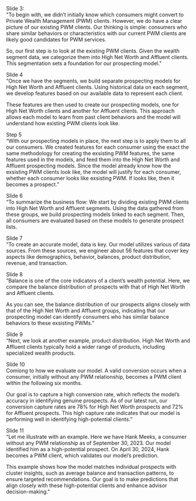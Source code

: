Slide 3: \
"To begin with, we didn’t initially know which consumers might convert to Private Wealth Management (PWM) clients. However, we do have a clear picture of our existing PWM clients. Our thinking is simple: consumers who share similar behaviors or characteristics with our current PWM clients are likely good candidates for PWM services.

So, our first step is to look at the existing PWM clients. Given the wealth segment data, we categorize them into High Net Worth and Affluent clients. This segmentation sets a foundation for our prospecting model."

Slide 4 \
“Once we have the segments, we build separate prospecting models for High Net Worth and Affluent clients. Using historical data on each segment, we develop features based on our available data to represent each client.

These features are then used to create our prospecting models, one for High Net Worth clients and another for Affluent clients. This approach allows each model to learn from past client behaviors and the model will understand how existing PWM clients look like.

Step 5 \
“With our prospecting models in place, the next step is to apply them to all our consumers. We created features for each consumer using the exact the same methodology for creating the exsisting PWM features, the same features used in the models, and feed them into the High Net Worth and Affluent prospecting models. Since the model already know how the exsisting PWM clients look like, the model will justify for each consumer, whether each consumer looks like exsisting PWM. If looks like, then it becomes a prospect.”

Slide 6 \
“To summarize the business flow: We start by dividing existing PWM clients into High Net Worth and Affluent segments. Using the data gathered from these groups, we build prospecting models linked to each segment. Then, all consumers are evaluated based on these models to generate prospect lists.

Slide 7 \
“To create an accurate model, data is key. Our model utilizes various of data sources. From these sources, we engineer about 56 features that cover key aspects like demographics, behavior, balances, product distribution, revenue, and transaction.

Slide 8 \
“Balance is one of the core indicators of a client’s wealth potential. Here, we compare the balance distribution of prospects with that of High Net Worth and Affluent clients.

As you can see, the balance distribution of our prospects aligns closely with that of the High Net Worth and Affluent groups, indicating that our prospecting model can identify consumers who has similar balance behaviors to these exsisting PWMs.”

Slide 9 \
“Next, we look at another example, product distribution. High Net Worth and Affluent clients typically hold a wider range of products, including specialized wealth products.


Slide 10 \
Comiong to how we evaluate our model. A valid conversion occurs when a consumer, initially without any PWM relationship, becomes a PWM client within the following six months.

Our goal is to capture a high conversion rate, which reflects the model’s accuracy in identifying genuine prospects. As of our latest run, our conversion capture rates are 78% for High Net Worth prospects and 72% for Affluent prospects. This high capture rate indicates that our model is performing well in identifying high-potential clients.”

Slide 11 \
“Let me illustrate with an example. Here we have Hank Meeks, a consumer without any PWM relationship as of September 30, 2023. Our model identified him as a high-potential prospect. On April 30, 2024, Hank becomes a PWM client, which validates our model’s prediction.

This example shows how the model matches individual prospects with cluster insights, such as average balance and transaction patterns, to ensure targeted recommendations. Our goal is to make predictions that align closely with these high-potential clients and enhance advisor decision-making.”


